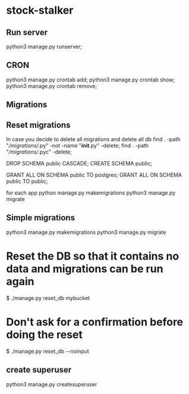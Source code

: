 # stock-stalker

## Run server
python3 manage.py runserver;    

## CRON 
python3 manage.py crontab add;
python3 manage.py crontab show;
python3 manage.py crontab remove;

## Migrations 

## Reset migrations
In case you decide to delete all migrations and delete all db 
find . -path "*/migrations/*.py" -not -name "__init__.py" -delete;
find . -path "*/migrations/*.pyc"  -delete;

DROP SCHEMA public CASCADE;
CREATE SCHEMA public;

GRANT ALL ON SCHEMA public TO postgres;
GRANT ALL ON SCHEMA public TO public;

for each app
python manage.py makemigrations <appname> 
python3 manage.py migrate


## Simple migrations
python3 manage.py makemigrations
python3 manage.py migrate

# Reset the DB so that it contains no data and migrations can be run again
$ ./manage.py reset_db mybucket

# Don't ask for a confirmation before doing the reset
$ ./manage.py reset_db --noinput

## create superuser
python3 manage.py createsuperuser